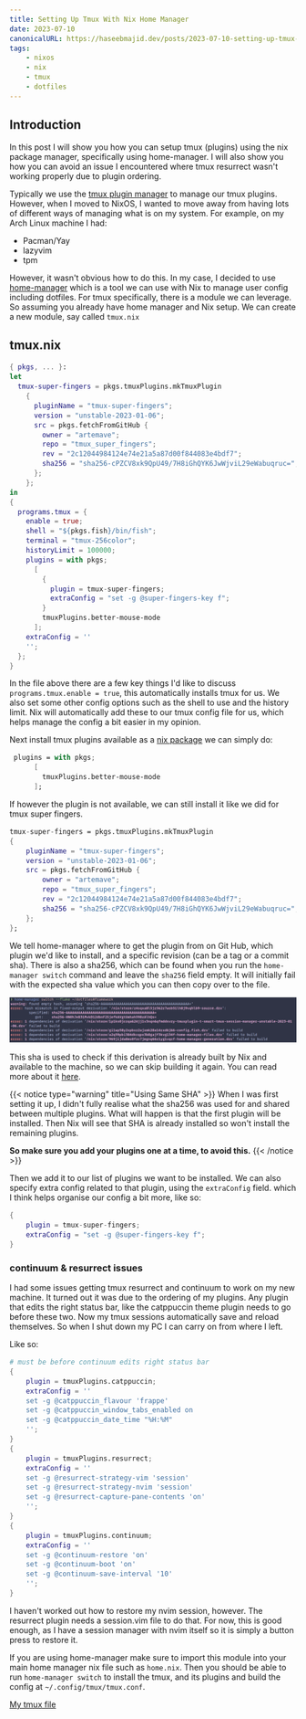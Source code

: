 ```yaml
---
title: Setting Up Tmux With Nix Home Manager
date: 2023-07-10
canonicalURL: https://haseebmajid.dev/posts/2023-07-10-setting-up-tmux-with-nix-home-manager
tags:
    - nixos
    - nix
    - tmux
    - dotfiles
---
```



## Introduction

In this post I will show you how you can setup tmux (plugins) using the nix package manager, specifically using home-manager.
I will also show you how you can avoid an issue I encountered where tmux resurrect wasn't working properly due to 
plugin ordering.

Typically we use the [tmux plugin manager](https://github.com/tmux-plugins/tpm) to manage our tmux plugins.
However, when I moved to NixOS, I wanted to move away from having lots of different ways of managing what is on my
system. For example, on my Arch Linux machine I had:

- Pacman/Yay
- lazyvim
- tpm

However, it wasn't obvious how to do this. In my case, I decided to use [home-manager](https://nixos.wiki/wiki/Home_Manager) 
which is a tool we can use with
Nix to manage user config including dotfiles. For tmux specifically, there is a module we can leverage. So assuming
you already have home manager and Nix setup. We can create a new module, say called `tmux.nix`

## tmux.nix

```nix
{ pkgs, ... }:
let
  tmux-super-fingers = pkgs.tmuxPlugins.mkTmuxPlugin
    {
      pluginName = "tmux-super-fingers";
      version = "unstable-2023-01-06";
      src = pkgs.fetchFromGitHub {
        owner = "artemave";
        repo = "tmux_super_fingers";
        rev = "2c12044984124e74e21a5a87d00f844083e4bdf7";
        sha256 = "sha256-cPZCV8xk9QpU49/7H8iGhQYK6JwWjviL29eWabuqruc=";
      };
    };
in
{
  programs.tmux = {
    enable = true;
    shell = "${pkgs.fish}/bin/fish";
    terminal = "tmux-256color";
    historyLimit = 100000;
    plugins = with pkgs;
      [
        {
          plugin = tmux-super-fingers;
          extraConfig = "set -g @super-fingers-key f";
        }
        tmuxPlugins.better-mouse-mode
      ];
    extraConfig = ''
    '';
  };
}
```

In the file above there are a few key things I'd like to discuss `programs.tmux.enable = true`, this automatically installs
tmux for us. We also set some other config options such as the shell to use and the history limit. Nix will automatically
add these to our tmux config file for us, which helps manage the config a bit easier in my opinion.

Next install tmux plugins available as a
[nix package](https://search.nixos.org/packages?channel=unstable&show=tmuxPlugins.better-mouse-mode&from=0&size=50&sort=relevance&type=packages&query=better+mouse+mode) we can simply do:

```nix
 plugins = with pkgs;
      [
        tmuxPlugins.better-mouse-mode
      ];

```

If however the plugin is not available, we can still install it like we did for tmux super fingers. 

```nix
tmux-super-fingers = pkgs.tmuxPlugins.mkTmuxPlugin
{
    pluginName = "tmux-super-fingers";
    version = "unstable-2023-01-06";
    src = pkgs.fetchFromGitHub {
        owner = "artemave";
        repo = "tmux_super_fingers";
        rev = "2c12044984124e74e21a5a87d00f844083e4bdf7";
        sha256 = "sha256-cPZCV8xk9QpU49/7H8iGhQYK6JwWjviL29eWabuqruc=";
    };
};
```

We tell home-manager where to get the plugin from on Git Hub,
which plugin we'd like to install, and a specific revision (can be a tag or a commit sha). There is also a sha256, which
can be found when you run the `home-manager switch` command and leave the `sha256` field empty. It will initially fail
with the expected sha value which you can then copy over to the file.

![Example SHA](images/example-sha.png)

This sha is used to check if this derivation is already built by Nix and available to the machine, so we can skip
building it again. You can read more about it [here](https://discourse.nixos.org/t/how-is-used-the-sha256-of-fetchfromgithub-exactly/4837).

{{< notice type="warning" title="Using Same SHA" >}}
When I was first setting it up, I didn't fully realise what the sha256 was used for and shared between multiple plugins.
What will happen is that the first plugin will be installed. Then Nix will see that SHA is already installed so won't
install the remaining plugins.

**So make sure you add your plugins one at a time, to avoid this.**
{{< /notice >}}

Then we add it to our list of plugins we want to be installed. We can also specify extra config related to that plugin,
using the `extraConfig` field.
which I think helps organise our config a bit more, like so:

```nix
{
    plugin = tmux-super-fingers;
    extraConfig = "set -g @super-fingers-key f";
}
```

### continuum & resurrect issues

I had some issues getting tmux resurrect and continuum to work on my new machine. It turned out it was due to the ordering
of my plugins. Any plugin that edits the right status bar, like the catppuccin theme plugin needs to go before these two.
Now my tmux sessions automatically save and reload themselves. So when I shut down my PC I can carry on from where I left.

Like so:

```nix
# must be before continuum edits right status bar
{
    plugin = tmuxPlugins.catppuccin;
    extraConfig = '' 
    set -g @catppuccin_flavour 'frappe'
    set -g @catppuccin_window_tabs_enabled on
    set -g @catppuccin_date_time "%H:%M"
    '';
}
{
    plugin = tmuxPlugins.resurrect;
    extraConfig = ''
    set -g @resurrect-strategy-vim 'session'
    set -g @resurrect-strategy-nvim 'session'
    set -g @resurrect-capture-pane-contents 'on'
    '';
}
{
    plugin = tmuxPlugins.continuum;
    extraConfig = ''
    set -g @continuum-restore 'on'
    set -g @continuum-boot 'on'
    set -g @continuum-save-interval '10'
    '';
}
```

I haven't worked out how to restore my nvim session, however. The resurrect plugin needs a session.vim file to do that.
For now, this is good enough, as I have a session manager with nvim itself so it is simply a button press to restore it.

If you are using home-manager make sure to import this module into your main home manager nix file such as `home.nix`.
Then you should be able to run `home-manager switch` to install the tmux, and its plugins and build the config at
`~/.config/tmux/tmux.conf`.

[My tmux file](https://gitlab.com/hmajid2301/dotfiles/-/blob/ccb08009df7e0d884db790bca57317748661e35b/home-manager/programs/tmux.nix)


